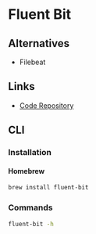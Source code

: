 # Fluent Bit

## Alternatives

- Filebeat

## Links

- [Code Repository](https://github.com/fluent/fluent-bit)

## CLI

### Installation

#### Homebrew

```sh
brew install fluent-bit
```

### Commands

```sh
fluent-bit -h
```
